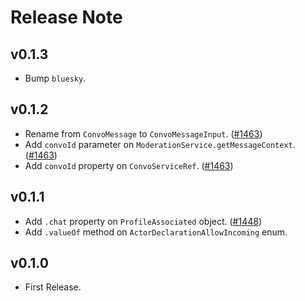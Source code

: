 # Release Note

## v0.1.3

- Bump `bluesky`.

## v0.1.2

- Rename from `ConvoMessage` to `ConvoMessageInput`. ([#1463](https://github.com/myConsciousness/atproto.dart/issues/1463))
- Add `convoId` parameter on `ModerationService.getMessageContext`. ([#1463](https://github.com/myConsciousness/atproto.dart/issues/1463))
- Add `convoId` property on `ConvoServiceRef`. ([#1463](https://github.com/myConsciousness/atproto.dart/issues/1463))

## v0.1.1

- Add `.chat` property on `ProfileAssociated` object. ([#1448](https://github.com/myConsciousness/atproto.dart/issues/1448))
- Add `.valueOf` method on `ActorDeclarationAllowIncoming` enum.

## v0.1.0

- First Release.
